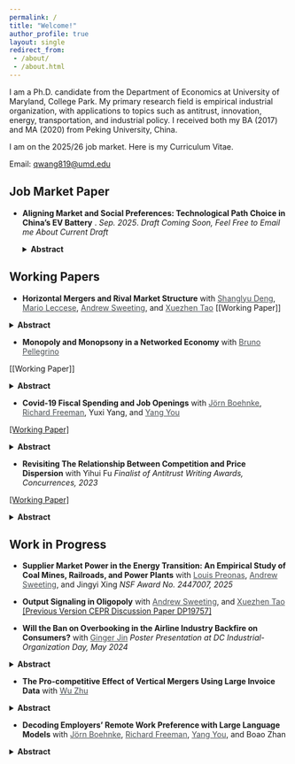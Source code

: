 ```yaml
---
permalink: /
title: "Welcome!"
author_profile: true
layout: single
redirect_from: 
 - /about/
 - /about.html
---
```


I am a Ph.D. candidate from the Department of Economics at University of Maryland, College Park. My primary research field is empirical industrial organization, with applications to topics such as antitrust, innovation, energy, transportation, and industrial policy. I received both my BA (2017) and MA (2020) from Peking University, China.

I am on the 2025/26 job market. Here is my Curriculum Vitae.

Email: <a href="mailto:qwang819@umd.edu">qwang819@umd.edu</a>

## Job Market Paper

- **Aligning Market and Social Preferences: Technological Path Choice in China’s EV Battery** . *Sep. 2025*.
*Draft Coming Soon, Feel Free to Email me About Current Draft* 
  <details>
    <summary><strong>Abstract</strong></summary>
    <p>
    
    </p>
  </details>

## Working Papers

- **Horizontal Mergers and Rival Market Structure**
with <a href="https://www.shanglyudeng.com/" style="color: #494e52;">Shanglyu Deng</a>, <a href="https://www.marioleccese.com/" style="color: #494e52;">Mario Leccese</a>, <a href="http://www.asweeting.com/" style="color: #494e52;">Andrew Sweeting</a>, and <a href="https://www.xuezhentao.site" style="color: #494e52;">Xuezhen Tao</a>
[[Working Paper]]

 <details>
   <summary><strong>Abstract</strong></summary>
   <p>
   
   </p>
 </details>

 - **Monopoly and Monopsony in a Networked Economy**
with <a href="https://www.brunopellegrino.com/" style="color: #494e52;">Bruno Pellegrino</a>

[[Working Paper]]

 <details>
   <summary><strong>Abstract</strong></summary>
   <p>
   This paper examines the joint welfare effects of monopoly and monopsony power in the U.S. economy, where firms often exert market power in both product and factor markets. We develop a general equilibrium framework that captures the network of firm interactions through supply chains, product competition, and labor markets. Using data on publicly traded firms, we estimate that combined market power reduced total surplus by 5.7% in 2015. Importantly, monopoly and monopsony effects are sub-additive. Furthermore, we find that accounting for monopsony in factor markets not only exacerbates the welfare damages of hypothetical mergers but also renders Cournot competition welfare-superior to Bertrand, highlighting the nuanced interplay of dual market power.
   </p>
 </details>

 - **Covid-19 Fiscal Spending and Job Openings**
with <a href="https://jboehnke.com/" style="color: #494e52;">Jörn Boehnke</a>, <a href="https://freeman.scholars.harvard.edu/" style="color: #494e52;">Richard Freeman</a>, Yuxi Yang, and <a href="https://yangyou1.weebly.com/" style="color: #494e52;">Yang You</a>

[[Working Paper]](https://yangyou1.weebly.com/uploads/1/3/3/8/133813498/job_market_s_reaction_to_covid_spending_v1.pdf)

 <details>
   <summary><strong>Abstract</strong></summary>
   <p>
   We analyze a novel transaction-level pandemic-related government spending of $1.27 trillion and document that companies receiving more government funding experienced faster recovery in labor demand— a one percent increase in the award amount (0.48 million) led to 0.15% more job postings relative to the 2019 average. To gauge the magnitude, we find that a job posting response of one percent additional COVID spending is equivalent to a 1.55 percent revenue increase. New job creation mainly concentrates on transportation and construction industries and restores the occupation composition toward pre-COVID labor demand. However, further exploring the heterogeneity of job creation, we find that firms that receive more funding require only slightly lower education, and no evidence shows a stronger demand for on-site jobs or occupations with more in-person interaction. Our findings are consistent with the view that firms use government fiscal expenditure to insure themselves against the pandemic shocks and maintain standard employment structures, rather than disproportionately hiring necessary workers for COVID-19. 
   </p>
 </details>

 - **Revisiting The Relationship Between Competition and Price Dispersion**
with Yihui Fu
*Finalist of Antitrust Writing Awards, Concurrences, 2023*

[[Working Paper]](https://www.dropbox.com/scl/fi/cwe8wjpc9m2pyeo3v6frn/airline_price_dispersion.pdf?rlkey=x8mmmu6po61mmyfe6ltvksy0b&st=3qs6mtej&dl=0)

 <details>
   <summary><strong>Abstract</strong></summary>
   <p>
   Using novel granular data covering price and booking information of flights in China, we test the theory that predicts how the competition will affect price dispersion. We complement past price dispersion studies by making two contributions: First, we accurately identify and isolate three types of price dispersion originating from either third-degree price discrimination or peak-lead pricing. Second, we test the relative contribution of industry-elasticity and cross-price elasticity to price dispersion. Results suggest that both cross-price elasticity and industry-elasticity are crucial in determining the relationship between price dispersion and competition. Consistent with Borenstein and Rose (1994), we find that more competition will increase both intertemporal price dispersion and across-date price dispersion but not the across-departure-time price dispersion. Buying tickets earlier and buying flights on non-popular dates benefit more from competition.
   </p>
 </details>


## Work in Progress

 - **Supplier Market Power in the Energy Transition: An Empirical Study of Coal Mines, Railroads, and Power Plants**
with <a href="https://www.louispreonas.com/" style="color: #494e52;">Louis Preonas</a>, <a href="http://www.asweeting.com/" style="color: #494e52;">Andrew Sweeting</a>, and Jingyi Xing
*NSF Award No. 2447007, 2025*

 - **Output Signaling in Oligopoly**
with <a href="http://www.asweeting.com/" style="color: #494e52;">Andrew Sweeting</a>, and <a href="https://www.xuezhentao.site" style="color: #494e52;">Xuezhen Tao</a>
[[Previous Version CEPR Discussion Paper DP19757]](https://cepr.org/publications/dp19757)

 - **Will the Ban on Overbooking in the Airline Industry Backfire on Consumers?**
with <a href="https://www.gingerjin.com/" style="color: #494e52;">Ginger Jin</a>
*Poster Presentation at DC Industrial-Organization Day, May 2024*

 <details>
   <summary><strong>Abstract</strong></summary>
   <p>
   The practice of overselling, while contentious, has remained a legal strategy in the airline industry for a long time. On one hand, overselling exposes passengers to the risk of being involuntarily bumped from their flights. On the other hand, overselling enables airlines to keep efficient operations and maintain low fares. This paper aims to study the welfare implications of overselling, examine the potential effects of a ban on this practice and explore alternative remedies. We start with a reduced-form analysis, centering on the public relations debacle involving United Airlines (UA) in 2017. The results highlight a substantial increase in the lower end of UA's price distribution and a corresponding decrease in its load factor following a reduction in overselling. Subsequently, we construct a novel structural model that incorporates consumer considerations of bumping risk in their decision-making process, while carriers strategically leverage no-shows to facilitate overselling. Finally, we contemplate three counterfactual scenarios: the prohibition of overselling, heightened public awareness, and increased bumping compensation.

   </p>
 </details>

 - **The Pro-competitive Effect of Vertical Mergers Using Large Invoice Data**
with <a href="https://www.sem.tsinghua.edu.cn/en/info/1216/7050.htm" style="color: #494e52;">Wu Zhu</a>

 <details>
   <summary><strong>Abstract</strong></summary>
   <p>

   </p>
 </details>

 - **Decoding Employers’ Remote Work Preference with Large Language Models**
with <a href="https://jboehnke.com/" style="color: #494e52;">Jörn Boehnke</a>, <a href="https://freeman.scholars.harvard.edu/" style="color: #494e52;">Richard Freeman</a>, <a href="https://yangyou1.weebly.com/" style="color: #494e52;">Yang You</a>, and Boao Zhan

 <details>
   <summary><strong>Abstract</strong></summary>
   <p>

   </p>
 </details>
